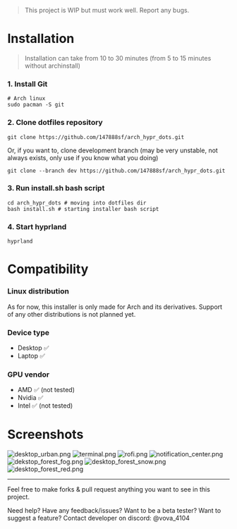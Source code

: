 > This project is WIP but must work well. Report any bugs.

# Installation 

> Installation can take from 10 to 30 minutes (from 5 to 15 minutes without archinstall)

### 1. Install Git
```
# Arch linux
sudo pacman -S git
```

### 2. Сlone dotfiles repository
```
git clone https://github.com/147888sf/arch_hypr_dots.git
```

Or, if you want to, clone development branch (may be very unstable, not always exists, only use if you know what you doing)
```
git clone --branch dev https://github.com/147888sf/arch_hypr_dots.git
```

### 3. Run install.sh bash script
```
cd arch_hypr_dots # moving into dotfiles dir
bash install.sh # starting installer bash script
```

### 4. Start hyprland
```
hyprland
```

# Compatibility
### Linux distribution
As for now, this installer is only made for Arch and its derivatives. Support of any other distributions is not planned yet.
### Device type
- Desktop ✅
- Laptop ✅
### GPU vendor
- AMD ✅ (not tested)
- Nvidia ✅
- Intel ✅ (not tested)



# Screenshots
![desktop_urban.png](https://images2.imgbox.com/51/f4/JZig00tO_o.png)
![terminal.png](https://images2.imgbox.com/00/86/92pRyzRm_o.png)
![rofi.png](https://images2.imgbox.com/fa/ff/VHNY7Sqs_o.png)
![notification_center.png](https://images2.imgbox.com/f7/2c/cnuaGhwn_o.png)
![dekstop_forest_fog.png](https://images2.imgbox.com/4b/fa/Ox8Fdp4I_o.png)
![desktop_forest_snow.png](https://images2.imgbox.com/85/12/L9RrcbHN_o.png)
![desktop_forest_red.png](https://images2.imgbox.com/aa/cb/pCyCttJa_o.png)

<hr>

Feel free to make forks & pull request anything you want to see in this project.

Need help? Have any feedback/issues? Want to be a beta tester? Want to suggest a feature? Contact developer on discord: @vova_4104
